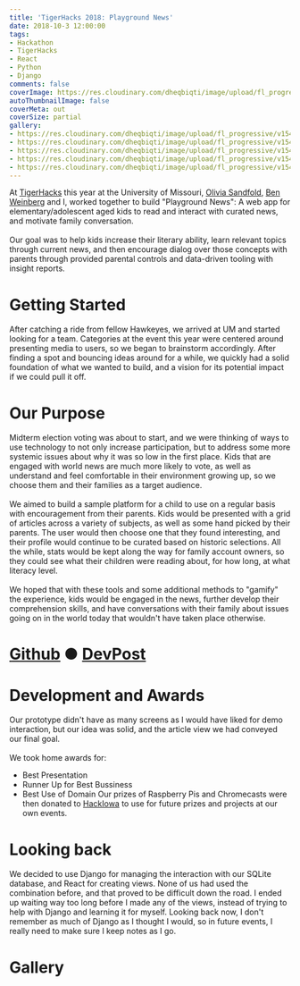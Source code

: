 ```yaml
---
title: 'TigerHacks 2018: Playground News'
date: 2018-10-3 12:00:00
tags:
- Hackathon
- TigerHacks
- React
- Python
- Django
comments: false
coverImage: https://res.cloudinary.com/dheqbiqti/image/upload/fl_progressive/v1545860719/PlaygroundNews/playground_cover.jpg
autoThumbnailImage: false
coverMeta: out
coverSize: partial
gallery:
- https://res.cloudinary.com/dheqbiqti/image/upload/fl_progressive/v1545938522/PlaygroundNews/hackin.jpg "Hackin"
- https://res.cloudinary.com/dheqbiqti/image/upload/fl_progressive/v1545938592/PlaygroundNews/group.jpg "Team Playground News"
- https://res.cloudinary.com/dheqbiqti/image/upload/fl_progressive/v1545938526/PlaygroundNews/judge.jpg "Presenting to judges"
- https://res.cloudinary.com/dheqbiqti/image/upload/fl_progressive/v1545938552/PlaygroundNews/prizes.jpg "Our haul. Later given away to other students as prizes for our own hackathon events"
- https://res.cloudinary.com/dheqbiqti/image/upload/fl_progressive/v1545938569/PlaygroundNews/out.jpg "I was so tired from staying up that I don't remember driving home"
---
```

At [TigerHacks](http://tiger-hacks.com/) this year at the University of Missouri, [Olivia Sandfold](https://github.com/osandvold302), [Ben Weinberg](https://github.com/benjamin-weinberg) and I, worked together to build "Playground News": A web app for elementary/adolescent aged kids to read and interact with curated news, and motivate family conversation. <br/><br/>
Our goal was to help kids increase their literary ability, learn relevant topics through current news, and then encourage dialog over those concepts with parents through provided parental controls and data-driven tooling with insight reports.
</br>
<!-- more -->

# Getting Started
After catching a ride from fellow Hawkeyes, we arrived at UM and started looking for a team. Categories at the event this year were centered around presenting media to users, so we began to brainstorm accordingly. After finding a spot and bouncing ideas around for a while, we quickly had a solid foundation of what we wanted to build, and a vision for its potential impact if we could pull it off.

# Our Purpose

Midterm election voting was about to start, and we were thinking of ways to use technology to not only increase participation, but to address some more systemic issues about why it was so low in the first place. Kids that are engaged with world news are much more likely to vote, as well as understand and feel comfortable in their environment growing up, so we choose them and their families as a target audience.
</br></br>
We aimed to build a sample platform for a child to use on a regular basis with encouragement from their parents. Kids would be presented with a grid of articles across a variety of subjects, as well as some hand picked by their parents. The user would then choose one that they found interesting, and their profile would continue to be curated based on historic selections. All the while, stats would be kept along the way for family account owners, so they could see what their children were reading about, for how long, at what literacy level.
</br></br>
We hoped that with these tools and some additional methods to "gamify" the experience, kids would be engaged in the news, further develop their comprehension skills, and have conversations with their family about issues going on in the world today that wouldn't have taken place otherwise.

# [Github](https://github.com/bmitchinson/KidNews-Tiger18) ●  [DevPost](https://devpost.com/software/playground-news)

# Development and Awards
Our prototype didn't have as many screens as I would have liked for demo interaction, but our idea was solid, and the article view we had conveyed our final goal.
</br></br>
We took home awards for:
* Best Presentation
* Runner Up for Best Bussiness
* Best Use of Domain
Our prizes of Raspberry Pis and Chromecasts were then donated to [HackIowa](https://hackiowa.com/) to use for future prizes and projects at our own events.

# Looking back
We decided to use Django for managing the interaction with our SQLite database, and React for creating views. None of us had used the combination before, and that proved to be difficult down the road. I ended up waiting way too long before I made any of the views, instead of trying to help with Django and learning it for myself. Looking back now, I don't remember as much of Django as I thought I would, so in future events, I really need to make sure I keep notes as I go.

# Gallery

<!-- Gallery -->